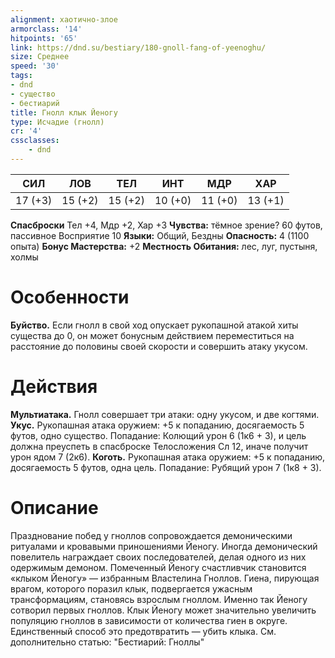 ```yaml
---
alignment: хаотично-злое
armorclass: '14'
hitpoints: '65'
link: https://dnd.su/bestiary/180-gnoll-fang-of-yeenoghu/
size: Среднее
speed: '30'
tags:
- dnd
- существо
- бестиарий
title: Гнолл клык Йеногу
type: Исчадие (гнолл)
cr: '4'
cssclasses:
    - dnd
---
```



| СИЛ | ЛОВ | ТЕЛ | ИНТ | МДР | ХАР |
|---|---|---|---|---|---|
| 17 (+3) | 15 (+2) | 15 (+2) | 10 (+0) | 11 (+0) | 13 (+1) |
**Спасброски** Тел +4, Мдр +2, Хар +3
**Чувства:** тёмное зрение? 60 футов, пассивное Восприятие 10
**Языки:** Общий, Бездны
**Опасность:** 4 (1100 опыта)
**Бонус Мастерства:** +2
**Местность Обитания:** лес, луг, пустыня, холмы


# Особенности
**Буйство.** Если гнолл в свой ход опускает рукопашной атакой хиты существа до 0, он может бонусным действием переместиться на расстояние до половины своей скорости и совершить атаку укусом.


# Действия
**Мультиатака.** Гнолл совершает три атаки: одну укусом, и две когтями.
**Укус.** Рукопашная атака оружием: +5 к попаданию, досягаемость 5 футов, одно существо. Попадание: Колющий урон 6 (1к6 + 3), и цель должна преуспеть в спасброске Телосложения Сл 12, иначе получит урон ядом 7 (2к6).
**Коготь.** Рукопашная атака оружием: +5 к попаданию, досягаемость 5 футов, одна цель. Попадание: Рубящий урон 7 (1к8 + 3).


# Описание
Празднование побед у гноллов сопровождается демоническими ритуалами и кровавыми приношениями Йеногу. Иногда демонический повелитель награждает своих последователей, делая одного из них одержимым демоном. Помеченный Йеногу счастливчик становится «клыком Йеногу» — избранным Властелина Гноллов. Гиена, пирующая врагом, которого поразил клык, подвергается ужасным трансформациям, становясь взрослым гноллом. Именно так Йеногу сотворил первых гноллов. Клык Йеногу может значительно увеличить популяцию гноллов в зависимости от количества гиен в округе. Единственный способ это предотвратить — убить клыка. См. дополнительно статью: "Бестиарий: Гноллы"
